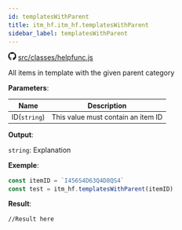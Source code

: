 ```yaml
---
id: templatesWithParent
title: itm_hf.itm_hf.templatesWithParent
sidebar_label: templatesWithParent
---
```

![](/img/github.png) [src/classes/helpfunc.js](https://github.com/TrustedSourceLeaks/LeakedServer/blob/master/src/classes/helpfunc.js)

All items in template with the given parent category

**Parameters**:

Name  |   Description 
----------- |   -----------
ID(`string`)  |   This value must contain an item ID


**Output**:

`string`: Explanation


**Exemple**:
```js
const itemID = `I456S4D63Q4D8QS4`
const test = itm_hf.templatesWithParent(itemID)
```

**Result**:
```
//Result here
```
